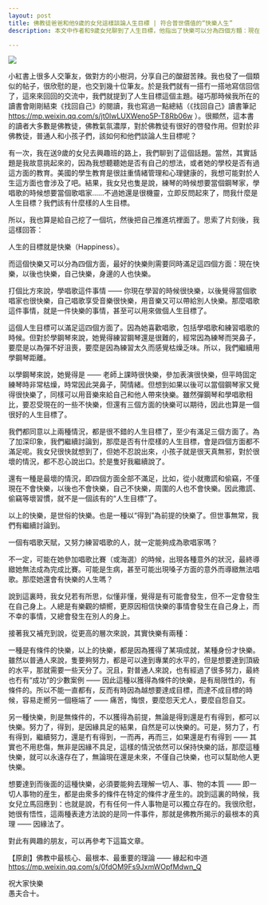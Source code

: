 ```yaml
---
layout: post
title: 佛教徒爸爸和他9歲的女兒這樣談論人生目標 | 符合普世價值的“快樂人生”
description: 本文中作者和9歲女兒聊到了人生目標，他指出了快樂可以分為四個方麵：現在快樂、未來快樂、個人快樂和他人快樂。並進一步指出快樂可以是有條件的，但也可以是無條件的。了解佛教中的因緣法理論，是實現無條件快樂的關鍵。

---
```


![](../images/2023-06-02.jpeg)

小紅書上很多人交筆友，做對方的小樹洞，分享自己的酸甜苦辣。我也發了一個類似的帖子，很欣慰的是，也交到幾十位筆友。於是我們就有一搭冇一搭地寫信回信了，這來來回回的交流中，我們就提到了人生目標這個主題。碰巧那時候我所在的讀書會剛剛結束《找回自己》的閱讀，我也寫過一點總結（《找回自己》讀書筆記 https://mp.weixin.qq.com/s/jt0lwLUXWeno5P-T8Rb06w ）。很顯然，這本書的讀者大多數是佛教徒，佛教氣氛濃厚，對於佛教徒有很好的啓發作用。但對於非佛教徒，普通人和小孩子們，該如何和他們談論人生目標呢？

有一次，我在送9歲的女兒去興趣班的路上，我們聊到了這個話題。當然，其實話題是我故意挑起來的，因為我想聽聽她是否有自己的想法，或者她的學校是否有過這方面的教育。美國的學生教育是很註重情緒管理和心理健康的，我想可能對於人生這方面也會涉及了吧。結果，我女兒也隻是說，練琴的時候想要當個鋼琴家，學唱歌的時候想要當個歌唱家……不過她還是很機靈，立即反問起來了，問我什麼是人生目標？我們該有什麼樣的人生目標。

所以，我也算是給自己挖了一個坑，然後把自己推進坑裡面了。思索了片刻後，我這樣回答：

人生的目標就是快樂（Happiness）。

而這個快樂又可以分為四個方面，最好的快樂則需要同時滿足這四個方面：現在快樂，以後也快樂，自己快樂，身邊的人也快樂。

打個比方來說，學唱歌這件事情 —— 你現在學習的時候很快樂，以後覺得當個歌唱家也很快樂，自己唱歌享受音樂很快樂，用音樂又可以帶給別人快樂。那麼唱歌這件事情，就是一件快樂的事情，甚至可以用來做個人生目標了。

這個人生目標可以滿足這四個方面了。因為她喜歡唱歌，包括學唱歌和練習唱歌的時候。但對於學鋼琴來說，她覺得練習鋼琴還是很難的，經常因為練琴而哭鼻子，要麼是以為彈不好沮喪，要麼是因為練習太久而感覺枯燥乏味。所以，我們繼續用學鋼琴距離。

以學鋼琴來說，她覺得是 —— 老師上課時很快樂，參加表演很快樂，但平時固定練琴時非常枯燥，時常因此哭鼻子，鬨情緒。但想到如果以後可以當個鋼琴家又覺得很快樂了，同樣可以用音樂來給自己和他人帶來快樂。雖然彈鋼琴和學唱歌相比，要忍受現在的一些不快樂，但還有三個方面的快樂可以期待，因此也算是一個很好的人生目標了。

我們都同意以上兩種情況，都是很不錯的人生目標了，至少有滿足三個方面了。為了加深印象，我們繼續討論到，那麼是否有什麼樣的人生目標，會是四個方面都不滿足呢。我女兒很快就想到了，但她不忍說出來，小孩子就是很天真無邪，對於很壞的情況，都不忍心說出口。於是隻好我繼續說了。

還有一種是最壞的情況，即四個方面全部不滿足，比如，從小就撒謊和偷竊，不僅現在不會快樂，以後也不會快樂，自己不快樂，周圍的人也不會快樂。因此撒謊、偷竊等壞習慣，就不是一個該有的“人生目標”了。

以上的快樂，是世俗的快樂。也是一種以“得到”為前提的快樂了。但世事無常，我們有繼續討論到。

一個有唱歌天賦，又努力練習唱歌的人，就一定能夠成為歌唱家嗎？

不一定，可能在她參加唱歌比賽（或海選）的時候，出現各種意外的狀況，最終導緻她無法成為完成比賽。可能是生病，甚至可能出現嗓子方面的意外而導緻無法唱歌。那麼她還會有快樂的人生嗎？

說到這裏時，我女兒若有所思，似懂非懂，覺得是有可能會發生，但不一定會發生在自己身上。人總是有樂觀的傾嚮，更原因相信快樂的事情會發生在自己身上，而不幸的事情，又總會發生在別人的身上。

接著我又補充到說，從更高的層次來說，其實快樂有兩種：

一種是有條件的快樂，以上的快樂，都是因為獲得了某項成就，某種身份才快樂。雖然以普通人來說，隻要夠努力，都是可以達到專業的水平的，但是想要達到頂級的水平，那就需要一些天分了。況且，對普通人來說，也有經過了很多努力，最終也冇有“成功”的少數案例 —— 因此這種以獲得為條件的快樂，是有局限性的，有條件的。所以不能一直都有，反而有時因為越想要達成目標，而達不成目標的時候，容易走嚮另一個極端了 —— 痛苦，悔恨，要麼怨天尤人，要麼自怨自艾。

另一種快樂，則是無條件的，不以獲得為前提，無論是得到還是冇有得到，都可以快樂。努力了，得到，是因緣具足的結果，自然是可以快樂的。可是，努力了，冇有得到，繼續努力，還是冇有得到，一而再，再而三，如果還是冇有得到 —— 其實也不用悲傷，無非是因緣不具足，這樣的情況依然可以保持快樂的話，那麼這種快樂，就可以永遠存在了，無論現在還是未來，不僅自己快樂，也可以幫助他人更快樂。

想要達到而後面的這種快樂，必須要能夠去理解一切人、事、物的本質 —— 即一切人事物的産生，都是由衆多的條件在特定的條件才産生的。說到這裏的時候，我女兒立馬回應到：也就是說，冇有任何一件人事物是可以獨立存在的。我很欣慰，她很有悟性，這兩種表達方法說的是同一件事件，那就是佛教所揭示的最根本的真理 —— 因緣法了。

對此有興趣的朋友，可以再參考下這篇文章。

【原創】佛教中最核心、最根本、最重要的理論 —— 緣起和中道 https://mp.weixin.qq.com/s/0fdOM9Fs9JxmWOpfMdwn_Q

祝大家快樂<br>
愚夫合十。
